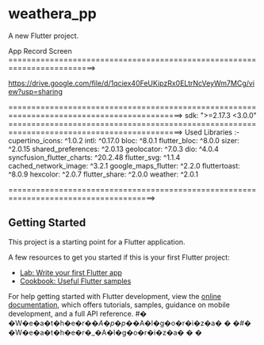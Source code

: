 # weathera_pp

A new Flutter project.

App Record Screen =========================================================================>

https://drive.google.com/file/d/1qciex40FeUKipzRx0ELtrNcVeyWm7MCg/view?usp=sharing

============================================================================================>
 sdk: ">=2.17.3 <3.0.0"
============================================================================================>
Used Libraries :-
cupertino_icons: ^1.0.2
  intl: ^0.17.0
  bloc: ^8.0.1
  flutter_bloc: ^8.0.0
  sizer: ^2.0.15
  shared_preferences: ^2.0.13
  geolocator: ^7.0.3
  dio: ^4.0.4
  syncfusion_flutter_charts: ^20.2.48
  flutter_svg: ^1.1.4
  cached_network_image: ^3.2.1
  google_maps_flutter: ^2.2.0
  fluttertoast: ^8.0.9
  hexcolor: ^2.0.7
  flutter_share: ^2.0.0
  weather: ^2.0.1

======================================================================================>

## Getting Started

This project is a starting point for a Flutter application.

A few resources to get you started if this is your first Flutter project:

- [Lab: Write your first Flutter app](https://docs.flutter.dev/get-started/codelab)
- [Cookbook: Useful Flutter samples](https://docs.flutter.dev/cookbook)

For help getting started with Flutter development, view the
[online documentation](https://docs.flutter.dev/), which offers tutorials,
samples, guidance on mobile development, and a full API reference.
#� �W�e�a�t�h�e�r�_�A�p�p�_�A�l�g�o�r�i�z�a�
�
�#� �W�e�a�t�h�e�r�_�A�l�g�o�r�i�z�a�
�
�

